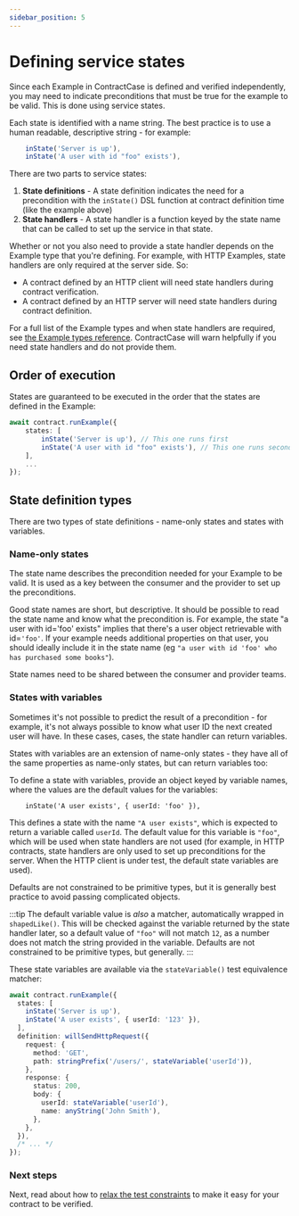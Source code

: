 ```yaml
---
sidebar_position: 5
---
```


# Defining service states

Since each Example in ContractCase is defined and verified independently, you may need to indicate preconditions that must be true for the example to be valid. This is done using service states.

Each state is identified with a name string. The best practice is to use a human
readable, descriptive string - for example:

```ts
    inState('Server is up'),
    inState('A user with id "foo" exists'),
```

There are two parts to service states:

1. **State definitions** - A state definition indicates the need for a precondition with the `inState()` DSL function at contract definition time (like the example above)
2. **State handlers** - A state handler is a function keyed by the state name that can be called to set up the service in that state.

Whether or not you also need to provide a state handler depends on the Example type that
you're defining. For example, with HTTP Examples, state handlers are only
required at the server side. So:

- A contract defined by an HTTP client will need state handlers during contract verification.
- A contract defined by an HTTP server will need state handlers during contract definition.

For a full list of the Example types and when state handlers are required, see [the Example types reference](/docs/reference/example-types). ContractCase will warn helpfully if you need state handlers and do not provide them.

## Order of execution

States are guaranteed to be executed in the order that the states are defined in the Example:

```ts
await contract.runExample({
    states: [
        inState('Server is up'), // This one runs first
        inState('A user with id "foo" exists'), // This one runs second
    ],
    ...
});
```

## State definition types

There are two types of state definitions - name-only states and states with
variables.

### Name-only states

The state name describes the precondition needed for your Example to be valid. It is used as a key between the consumer and the provider to set up the preconditions.

Good state names are short, but descriptive. It should be possible to read the
state name and know what the precondition is. For example, the state "a user
with id='foo' exists" implies that there's a user object retrievable with
id=`'foo'`. If your example needs additional properties on that user, you should ideally include it in the state name (eg `"a user with id 'foo' who has purchased some books"`).

State names need to be shared between the consumer and provider teams.

### States with variables

Sometimes it's not possible to predict the result of
a precondition - for example, it's not always possible to know what user ID the next created user will have. In these cases,
cases, the state handler can return variables.

States with variables are an extension of name-only states - they have
all of the same properties as name-only states, but can return variables too:

To define a state with variables, provide an object keyed by variable names, where the values are the default values for the variables:

```
    inState('A user exists', { userId: 'foo' }),
```

This defines a state with the name `"A user exists"`, which is expected to
return a variable called `userId`. The default value for this variable is
`"foo"`, which will be used when state handlers are not used (for example, in
HTTP contracts, state handlers are only used to set up preconditions for the
server. When the HTTP client is under test, the default state variables are
used).

Defaults are not constrained to be primitive types, but it is generally best practice to avoid passing complicated objects.

:::tip
The default variable value is _also_ a matcher, automatically wrapped in
`shapedLike()`. This will be checked against the variable returned by the state
handler later, so a default value of `"foo"` will not match `12`, as a number
does not match the string provided in the variable. Defaults are not constrained
to be primitive types, but generally.
:::

These state variables are available via the `stateVariable()` test equivalence matcher:

```ts
await contract.runExample({
  states: [
    inState('Server is up'),
    inState('A user exists', { userId: '123' }),
  ],
  definition: willSendHttpRequest({
    request: {
      method: 'GET',
      path: stringPrefix('/users/', stateVariable('userId')),
    },
    response: {
      status: 200,
      body: {
        userId: stateVariable('userId'),
        name: anyString('John Smith'),
      },
    },
  }),
  /* ... */
});
```

### Next steps

Next, read about how to [relax the test constraints](./relaxing-tests) to make it easy for your contract to be verified.
